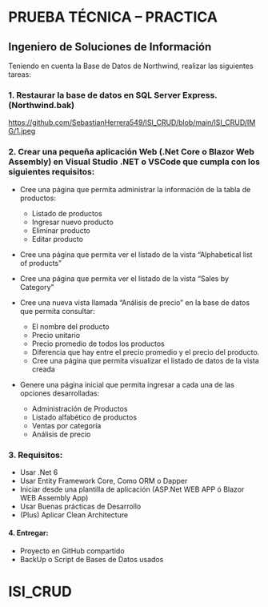 # PRUEBA TÉCNICA – PRACTICA 
## Ingeniero de Soluciones de Información

Teniendo en cuenta la Base de Datos de Northwind, realizar las siguientes tareas:

### 1. Restaurar la base de datos en SQL Server Express. (Northwind.bak)
https://github.com/SebastianHerrera549/ISI_CRUD/blob/main/ISI_CRUD/IMG/1.jpeg
### 2. Crear una pequeña aplicación Web (.Net Core o Blazor Web Assembly) en Visual Studio .NET o VSCode que cumpla con los siguientes requisitos:
  - Cree una página que permita administrar la información de la tabla de productos:
      - Listado de productos
      - Ingresar nuevo producto
      - Eliminar producto
      - Editar producto
        
  - Cree una página que permita ver el listado de la vista “Alphabetical list of products”
  - Cree una página que permita ver el listado de la vista “Sales by Category”
  - Cree una nueva vista llamada “Análisis de precio” en la base de datos que permita consultar:
      - El nombre del producto
      - Precio unitario
      - Precio promedio de todos los productos
      - Diferencia que hay entre el precio promedio y el precio del producto.
      - Cree una página que permita visualizar el listado de datos de la vista creada

  - Genere una página inicial que permita ingresar a cada una de las opciones desarrolladas:
      - Administración de Productos
      - Listado alfabético de productos
      - Ventas por categoría
      - Análisis de precio

### 3. Requisitos:
  - Usar .Net 6
  - Usar Entity Framework Core, Como ORM o Dapper
  - Iniciar desde una plantilla de aplicación (ASP.Net WEB APP ó Blazor WEB Assembly App)
  - Usar Buenas prácticas de Desarrollo
  - (Plus) Aplicar Clean Architecture

#### 4. Entregar:
  - Proyecto en GitHub compartido
  - BackUp o Script de Bases de Datos usados
# ISI_CRUD
